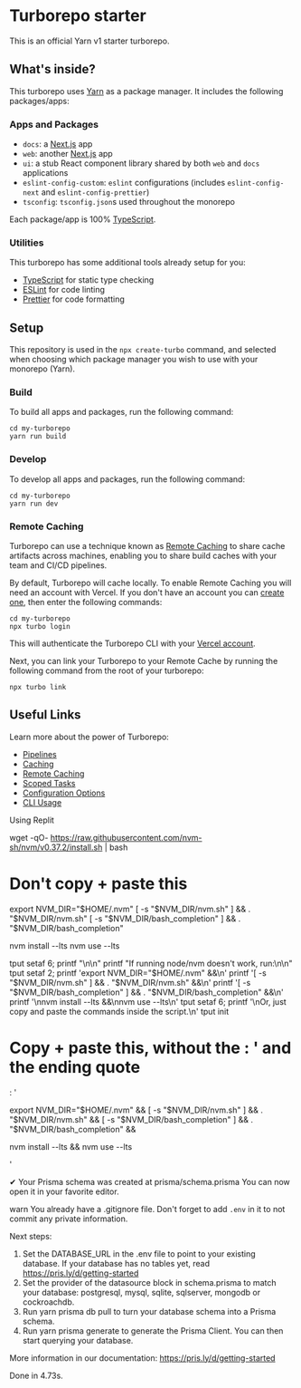 # Turborepo starter

This is an official Yarn v1 starter turborepo.

## What's inside?

This turborepo uses [Yarn](https://classic.yarnpkg.com/lang/en/) as a package manager. It includes the following packages/apps:

### Apps and Packages

- `docs`: a [Next.js](https://nextjs.org) app
- `web`: another [Next.js](https://nextjs.org) app
- `ui`: a stub React component library shared by both `web` and `docs` applications
- `eslint-config-custom`: `eslint` configurations (includes `eslint-config-next` and `eslint-config-prettier`)
- `tsconfig`: `tsconfig.json`s used throughout the monorepo

Each package/app is 100% [TypeScript](https://www.typescriptlang.org/).

### Utilities

This turborepo has some additional tools already setup for you:

- [TypeScript](https://www.typescriptlang.org/) for static type checking
- [ESLint](https://eslint.org/) for code linting
- [Prettier](https://prettier.io) for code formatting

## Setup

This repository is used in the `npx create-turbo` command, and selected when choosing which package manager you wish to use with your monorepo (Yarn).

### Build

To build all apps and packages, run the following command:

```
cd my-turborepo
yarn run build
```

### Develop

To develop all apps and packages, run the following command:

```
cd my-turborepo
yarn run dev
```

### Remote Caching

Turborepo can use a technique known as [Remote Caching](https://turborepo.org/docs/core-concepts/remote-caching) to share cache artifacts across machines, enabling you to share build caches with your team and CI/CD pipelines.

By default, Turborepo will cache locally. To enable Remote Caching you will need an account with Vercel. If you don't have an account you can [create one](https://vercel.com/signup), then enter the following commands:

```
cd my-turborepo
npx turbo login
```

This will authenticate the Turborepo CLI with your [Vercel account](https://vercel.com/docs/concepts/personal-accounts/overview).

Next, you can link your Turborepo to your Remote Cache by running the following command from the root of your turborepo:

```
npx turbo link
```

## Useful Links

Learn more about the power of Turborepo:

- [Pipelines](https://turborepo.org/docs/core-concepts/pipelines)
- [Caching](https://turborepo.org/docs/core-concepts/caching)
- [Remote Caching](https://turborepo.org/docs/core-concepts/remote-caching)
- [Scoped Tasks](https://turborepo.org/docs/core-concepts/scopes)
- [Configuration Options](https://turborepo.org/docs/reference/configuration)
- [CLI Usage](https://turborepo.org/docs/reference/command-line-reference)



Using Replit

wget -qO- https://raw.githubusercontent.com/nvm-sh/nvm/v0.37.2/install.sh | bash

# Don't copy + paste this
export NVM_DIR="$HOME/.nvm"
[ -s "$NVM_DIR/nvm.sh" ] && \. "$NVM_DIR/nvm.sh"
[ -s "$NVM_DIR/bash_completion" ] && \. "$NVM_DIR/bash_completion"

nvm install --lts
nvm use --lts



tput setaf 6;
printf "\n\n"
printf "If running node/nvm doesn't work, run:\n\n"
tput setaf 2;
printf 'export NVM_DIR="$HOME/.nvm" &&\n'
printf '[ -s "$NVM_DIR/nvm.sh" ] && \. "$NVM_DIR/nvm.sh" &&\n'
printf '[ -s "$NVM_DIR/bash_completion" ] && \. "$NVM_DIR/bash_completion" &&\n'
printf '\nnvm install --lts &&\nnvm use --lts\n'
tput setaf 6;
printf '\nOr, just copy and paste the commands inside the script.\n'
tput init

# Copy + paste this, without the : ' and the ending quote
: '

export NVM_DIR="$HOME/.nvm" &&
[ -s "$NVM_DIR/nvm.sh" ] && \. "$NVM_DIR/nvm.sh" &&
[ -s "$NVM_DIR/bash_completion" ] && \. "$NVM_DIR/bash_completion" &&

nvm install --lts &&
nvm use --lts

'


✔ Your Prisma schema was created at prisma/schema.prisma
  You can now open it in your favorite editor.

warn You already have a .gitignore file. Don't forget to add `.env` in it to not commit any private information.

Next steps:
1. Set the DATABASE_URL in the .env file to point to your existing database. If your database has no tables yet, read https://pris.ly/d/getting-started
2. Set the provider of the datasource block in schema.prisma to match your database: postgresql, mysql, sqlite, sqlserver, mongodb or cockroachdb.
3. Run yarn prisma db pull to turn your database schema into a Prisma schema.
4. Run yarn prisma generate to generate the Prisma Client. You can then start querying your database.

More information in our documentation:
https://pris.ly/d/getting-started

Done in 4.73s.
